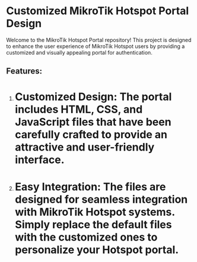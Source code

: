 # Customized MikroTik Hotspot Portal Design
Welcome to the MikroTik Hotspot Portal repository! This project is designed to enhance the user experience of MikroTik Hotspot users by providing a customized and visually appealing portal for authentication.

## Features:
1. # Customized Design: The portal includes HTML, CSS, and JavaScript files that have been carefully crafted to provide an attractive and user-friendly interface.

2. # Easy Integration: The files are designed for seamless integration with MikroTik Hotspot systems. Simply replace the default files with the customized ones to personalize your Hotspot portal.
